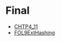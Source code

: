 # Final

<!--Index-->

- [CHTP4_11](./CHTP4_11.pdf)
- [FOL9ExtHashing](./FOL9ExtHashing.pdf)

<!--Index-->
